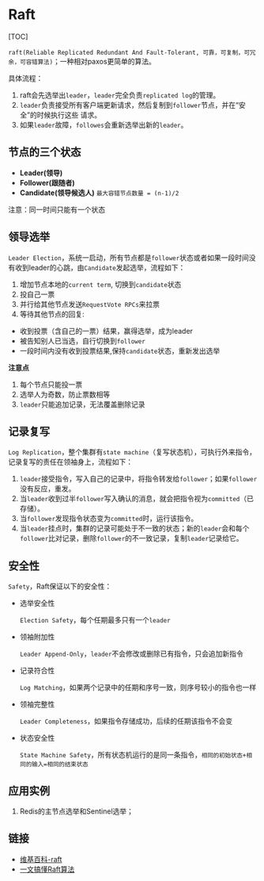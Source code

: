 # Raft

[TOC]

`raft(Reliable Replicated Redundant And Fault-Tolerant, 可靠，可复制，可冗余，可容错算法)`；一种相对paxos更简单的算法。

具体流程：

1. raft会先选举出`leader`，`leader`完全负责`replicated log`的管理。
2. `leader`负责接受所有客户端更新请求，然后复制到`follower`节点，并在“安全”的时候执行这些
   请求。
3. 如果`leader`故障，`followes`会重新选举出新的`leader`。



## 节点的三个状态

* **Leader(领导)**
* **Follower(跟随者)**
* **Candidate(领导候选人)**
`最大容错节点数量 = (n-1)/2`

注意：同一时间只能有一个状态



## 领导选举

`Leader Election`，系统一启动，所有节点都是`follower`状态或者如果一段时间没有收到leader的心跳，由`Candidate`发起选举，流程如下：

1. 增加节点本地的`current term`, 切换到`candidate`状态
2. 投自己一票
3. 并行给其他节点发送`RequestVote RPCs`来拉票
4. 等待其他节点的回复:
  - 收到投票（含自己的一票）结果，赢得选举，成为leader
  - 被告知别人已当选，自行切换到`follower`
  - 一段时间内没有收到投票结果,保持`candidate`状态，重新发出选举

**注意点**

1. 每个节点只能投一票
2. 选举人为奇数，防止票数相等
3. `leader`只能追加记录，无法覆盖删除记录



## 记录复写

`Log Replication`，整个集群有`state machine`（复写状态机），可执行外来指令，记录复写的责任在领袖身上，流程如下：

1. `leader`接受指令，写入自己的记录中，将指令转发给`follower`；如果`follower`没有反应，重发。
2. 当`leader`收到过半`follower`写入确认的消息，就会把指令视为`committed`（已存储）。
3. 当`follower`发现指令状态变为`committed`时，运行该指令。
4. 当`leader`挂点时，集群的记录可能处于不一致的状态；新的`leader`会和每个`follower`比对记录，删除`follower`的不一致记录，复制`leader`记录给它。



## 安全性

`Safety`，Raft保证以下的安全性：

- 选举安全性

  `Election Safety`，每个任期最多只有一个`leader`

- 领袖附加性

  `Leader Append-Only`，`leader`不会修改或删除已有指令，只会追加新指令

- 记录符合性

  `Log Matching`，如果两个记录中的任期和序号一致，则序号较小的指令也一样

- 领袖完整性

  `Leader Completeness`，如果指令存储成功，后续的任期该指令不会变

- 状态安全性

  `State Machine Safety`，所有状态机运行的是同一条指令，`相同的初始状态+相同的输入=相同的结束状态`



## 应用实例

1. Redis的主节点选举和Sentinel选举；



## 链接

- [维基百科-raft](https://zh.wikipedia.org/wiki/Raft)
- [一文搞懂Raft算法](raft.md)

